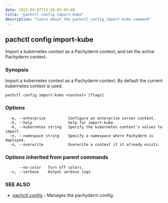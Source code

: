 ```yaml
---
date: 2023-09-07T13:28:03-04:00
title: "pachctl config import-kube"
description: "Learn about the pachctl_config_import-kube command"
---
```


## pachctl config import-kube

Import a kubernetes context as a Pachyderm context, and set the active Pachyderm context.

### Synopsis

Import a kubernetes context as a Pachyderm context. By default the current kubernetes context is used.

```
pachctl config import-kube <context> [flags]
```

### Options

```
  -e, --enterprise          Configure an enterprise server context.
  -h, --help                help for import-kube
  -k, --kubernetes string   Specify the kubernetes context's values to import.
  -n, --namespace string    Specify a namespace where Pachyderm is deployed.
  -o, --overwrite           Overwrite a context if it already exists.
```

### Options inherited from parent commands

```
      --no-color   Turn off colors.
  -v, --verbose    Output verbose logs
```

### SEE ALSO

* [pachctl config](../pachctl_config)	 - Manages the pachyderm config.


